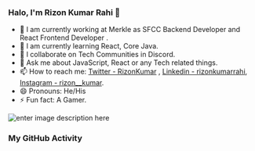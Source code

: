 ### Halo, I'm Rizon Kumar Rahi 👋




- 🔭 I am currently working at Merkle as SFCC Backend Developer and React Frontend Developer .
- 🌱 I am currently learning React, Core Java.
- 👯 I collaborate on Tech Communities in Discord. 
- 💬 Ask me about JavaScript, React or any Tech related things.
- 📫 How to reach me: [Twitter - RizonKumar](https://twitter.com/RizonKumar) , 
                      [Linkedin - rizonkumarrahi](https://www.linkedin.com/in/rizonkumarrahi/),
                      [Instagram - rizon__kumar](https://www.instagram.com/rizon__kumar/).
- 😄 Pronouns: He/His
- ⚡ Fun fact: A Gamer.



![enter image description here](https://github-readme-stats.vercel.app/api?username=rizonkumar&&show_icons=true&title_color=ffffff&icon_color=FF6F61&text_color=FF6F61&bg_color=34568B)


### My GitHub Activity 
